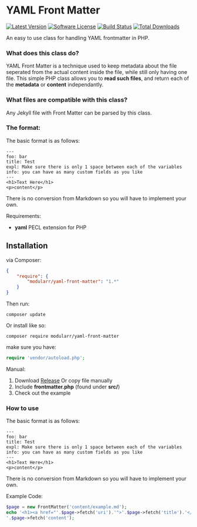 YAML Front Matter
================
[![Latest Version](http://img.shields.io/packagist/v/modularr/yaml-front-matter.svg?style=flat)](https://packagist.org/packages/modularr/yaml-front-matter)
[![Software License](https://poser.pugx.org/modularr/yaml-front-matter/license)](LICENSE)
[![Build Status](https://img.shields.io/travis/Modularr/YAML-FrontMatter/master.svg?style=flat)](https://travis-ci.org/Modularr/YAML-FrontMatter)
[![Total Downloads](https://img.shields.io/packagist/dt/modularr/yaml-front-matter.svg?style=flat)](https://packagist.org/packages/modularr/yaml-front-matter)

An easy to use class for handling YAML frontmatter in PHP.

### What does this class do?

YAML Front Matter is a technique used to keep metadata about the file seperated from the actual content inside the file, while still only having one file. This simple PHP class allows you to **read such files**, and return each of the **metadata** or **content** independantly.

### What files are compatible with this class?

Any Jekyll file with Front Matter can be parsed by this class.


### The format:

The basic format is as follows:

	---
	foo: bar
	title: Test
	expl: Make sure there is only 1 space between each of the variables
	info: you can have as many custom fields as you like
	---
	<h1>Text Here</h1>
	<p>content</p>

There is no conversion from Markdown so you will have to implement your own.

Requirements:
- **yaml** PECL extension for PHP

## Installation

via Composer:
```json
{
    "require": {
        "modularr/yaml-front-matter": "1.*"
    }
}
```
Then run:

	composer update

Or install like so:

	composer require modularr/yaml-front-matter

make sure you have:
```php
require 'vendor/autoload.php';
```

Manual:

1. Download [Release](https://github.com/Modularr/YAML-FrontMatter/releases) Or copy file manually
2. Include **frontmatter.php** (found under **src/**)
3. Check out the example

### How to use

The basic format is as follows:

	---
	foo: bar
	title: Test
	expl: Make sure there is only 1 space between each of the variables
	info: you can have as many custom fields as you like
	---
	<h1>Text Here</h1>
	<p>content</p>

There is no conversion from Markdown so you will have to implement your own.

Example Code:
```php
$page = new FrontMatter('content/example.md');
echo '<h1><a href="'.$page->fetch('uri').'">'.$page->fetch('title').'</a></h1>
'.$page->fetch('content');
```
